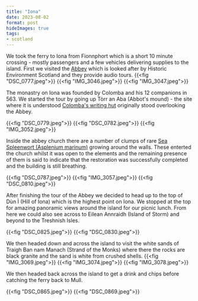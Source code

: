```yaml
---
title: "Iona"
date: 2023-08-02
format: post    
hideImages: true
tags: 
- scotland
---
```


We took the ferry to Iona from Fionnphort which is a short 10 minute crossing - mostly passengers and a few vehicles delivering supplies to the island. First we visited the [Abbey](https://www.historicenvironment.scot/visit-a-place/places/iona-abbey-and-nunnery/) which is looked after by Historic Environment Scotland and they provide audio tours. 
{{<fig "DSC_0777.jpeg">}}
{{<fig "IMG_3046.jpeg">}}
{{<fig "IMG_3047.jpeg">}}

The monastry on Iona was founded by Colomba and his 12 companions in 563. We started the tour by going up Tòrr an Aba (Abbot's mound) - the site where it is understood [Colomba's writing hut](https://theconversation.com/how-we-found-st-columbas-famous-writing-hut-stashed-in-a-cornish-garage-80778) originally stood overlooking the Abbey. 


{{<fig "DSC_0779.jpeg">}}
{{<fig "DSC_0782.jpeg">}}
{{<fig "IMG_3052.jpeg">}}

Inside the abbey church there are a number of clumps of rare [Sea Spleenwort (Asplenium marinum)](https://plantatlas2020.org/atlas/2cd4p9h.y90) growing around the walls. These enterted the church whilst it was open to the elements and the remaining presence of them is said to indicate that the restoration was successfully completed and the building is still breathing.

{{<fig "DSC_0787.jpeg">}}
{{<fig "IMG_3057.jpeg">}}
{{<fig "DSC_0810.jpeg">}}

After finishing the tour of the Abbey we decided to head up to the top of Dùn Ì (Hill of Iona) which is the highest point on Iona.  We stopped at the top for amazing panoramic views around the island for our picnic lunch.  From here we could also see across to  Eilean Annraidh (Island of Storm) and beyond to the Treshnish Isles. 

{{<fig "DSC_0825.jpeg">}}
{{<fig "DSC_0830.jpeg">}}

We then headed down and across the island to visit the white sands of Traigh Ban nam Manach (Strand of the Monks) where there the rocks are black granite and the sand is white from crushed shells. 
{{<fig "IMG_3069.jpeg">}}
{{<fig "IMG_3074.jpeg">}}
{{<fig "IMG_3078.jpeg">}}

We then headed back across the island to get a drink and chips before catching the ferry back to Mull. 

{{<fig "DSC_0865.jpeg">}}
{{<fig "DSC_0869.jpeg">}}
